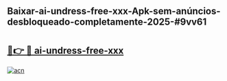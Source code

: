 ## Baixar-ai-undress-free-xxx-Apk-sem-anúncios-desbloqueado-completamente-2025-#9vv61

# <h2><a href="https://ainizakaria.my?title=ai-undress-free-xxx&ref=22M">🔗👉 🔴 ai-undress-free-xxx</a></h2>

[![acn](https://github.com/user-attachments/assets/0f9c940e-d8b0-45ae-aac7-cd30a18b3e1c)](https://ainizakaria.my?title=ai-undress-free-xxx&ref=22M)

